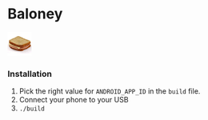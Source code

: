 # Baloney

![baloney sandwich](sandwich.png)

### Installation

1. Pick the right value for `ANDROID_APP_ID` in the `build` file.
2. Connect your phone to your USB
3. `./build`
